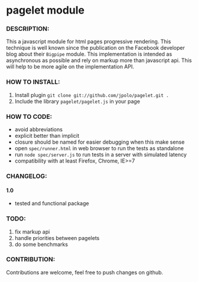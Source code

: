 pagelet module
=======

### DESCRIPTION:

This a javascript module for html pages progressive rendering. This technique 
is well known since the publication on the Facebook developer blog about their 
`Bigpipe` module.
This implementation is intended as asynchronous as possible and rely on markup
more than javascript api. This will help to be more agile on the implementation
API.


### HOW TO INSTALL:

 1. Install plugin `git clone git://github.com/jpolo/pagelet.git .`
 2. Include the library `pagelet/pagelet.js` in your page
 
### HOW TO CODE:

 * avoid abbreviations
 * explicit better than implicit
 * closure should be named for easier debugging when this make sense
 * open `spec/runner.html` in web browser to run the tests as standalone
 * run `node spec/server.js` to run tests in a server with simulated latency
 * compatibility with at least Firefox, Chrome, IE>=7

### CHANGELOG:

#### 1.0 
 * tested and functional package

### TODO:

 1. fix markup api
 2. handle priorities between pagelets
 3. do some benchmarks


### CONTRIBUTION:

Contributions are welcome, feel free to push changes on github.
